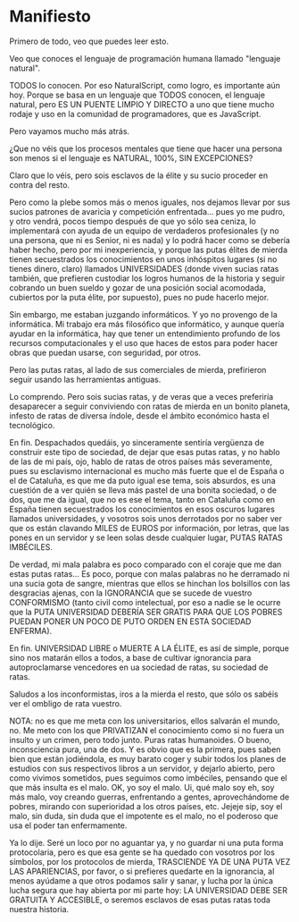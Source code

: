 # Manifiesto

Primero de todo, veo que puedes leer esto.

Veo que conoces el lenguaje de programación humana llamado "lenguaje natural".

TODOS lo conocen. Por eso NaturalScript, como logro, es importante aún hoy. Porque se basa en un lenguaje que TODOS conocen, el lenguaje natural, pero ES UN PUENTE LIMPIO Y DIRECTO a uno que tiene mucho rodaje y uso en la comunidad de programadores, que es JavaScript.

Pero vayamos mucho más atrás.

¿Que no véis que los procesos mentales que tiene que hacer una persona son menos si el lenguaje es NATURAL, 100%, SIN EXCEPCIONES?

Claro que lo véis, pero sois esclavos de la élite y su sucio proceder en contra del resto.

Pero como la plebe somos más o menos iguales, nos dejamos llevar por sus sucios patrones de avaricia y competición enfrentada... pues yo me pudro, y otro vendrá, pocos tiempo después de que yo sólo sea ceniza, lo implementará con ayuda de un equipo de verdaderos profesionales (y no una persona, que ni es Senior, ni es nada) y lo podrá hacer como se debería haber hecho, pero por mi inexperiencia, y porque las putas élites de mierda tienen secuestrados los conocimientos en unos inhóspitos lugares (si no tienes dinero, claro) llamados UNIVERSIDADES (donde viven sucias ratas también, que prefieren custodiar los logros humanos de la historia y seguir cobrando un buen sueldo y gozar de una posición social acomodada, cubiertos por la puta élite, por supuesto), pues no pude hacerlo mejor. 

Sin embargo, me estaban juzgando informáticos. Y yo no provengo de la informática. Mi trabajo era más filosófico que informático, y aunque quería ayudar en la informática, hay que tener un entendimiento profundo de los recursos computacionales y el uso que haces de estos para poder hacer obras que puedan usarse, con seguridad, por otros.

Pero las putas ratas, al lado de sus comerciales de mierda, prefirieron seguir usando las herramientas antiguas.

Lo comprendo. Pero sois sucias ratas, y de veras que a veces preferiría desaparecer a seguir conviviendo con ratas de mierda en un bonito planeta, infesto de ratas de diversa índole, desde el ámbito económico hasta el tecnológico.

En fin. Despachados quedáis, yo sinceramente sentiría vergüenza de construir este tipo de sociedad, de dejar que esas putas ratas, y no hablo de las de mi país, ojo, hablo de ratas de otros países más severamente, pues su esclavismo internacional es mucho más fuerte que el de España o el de Cataluña, es que me da puto igual ese tema, sois absurdos, es una cuestión de a ver quién se lleva más pastel de una bonita sociedad, o de dos, que me da igual, que no es ese el tema, tanto en Cataluña como en España tienen secuestrados los conocimientos en esos oscuros lugares llamados universidades, y vosotros sois unos derrotados por no saber ver que os están clavando MILES de EUROS por información, por letras, que las pones en un servidor y se leen solas desde cualquier lugar, PUTAS RATAS IMBÉCILES.

De verdad, mi mala palabra es poco comparado con el coraje que me dan estas putas ratas... Es poco, porque con malas palabras no he derramado ni una sucia gota de sangre, mientras que ellos se hinchan los bolsillos con las desgracias ajenas, con la IGNORANCIA que se sucede de vuestro CONFORMISMO (tanto civil como intelectual, por eso a nadie se le ocurre que la PUTA UNIVERSIDAD DEBERÍA SER GRATIS PARA QUE LOS POBRES PUEDAN PONER UN POCO DE PUTO ORDEN EN ESTA SOCIEDAD ENFERMA).


En fin. UNIVERSIDAD LIBRE o MUERTE A LA ÉLITE, es así de simple, porque sino nos matarán ellos a todos, a base de cultivar ignorancia para autoproclamarse vencedores en ua sociedad de ratas, su sociedad de ratas.

Saludos a los inconformistas, iros a la mierda el resto, que sólo os sabéis ver el ombligo de rata vuestro.



NOTA: no es que me meta con los universitarios, ellos salvarán el mundo, no. Me meto con los que PRIVATIZAN el conocimiento como si no fuera un insulto y un crimen, pero todo junto. Puras ratas humanoides. O bueno, inconsciencia pura, una de dos. Y es obvio que es la primera, pues saben bien que están jodiéndola, es muy barato coger y subir todos los planes de estudios con sus respectivos libros a un servidor, y dejarlo abierto, pero como vivimos sometidos, pues seguimos como imbéciles, pensando que el que más insulta es el malo. OK, yo soy el malo. Ui, qué malo soy eh, soy más malo, voy creando guerras, enfrentando a gentes, aprovechándome de pobres, mirando con superioridad a los otros países, etc. Jejeje sip, soy el malo, sin duda, sin duda que el impotente es el malo, no el poderoso que usa el poder tan enfermamente. 


Ya lo dije. Seré un loco por no aguantar ya, y no guardar ni una puta forma protocolaria, pero es que esa gente se ha quedado con vosotros por los símbolos, por los protocolos de mierda, TRASCIENDE YA DE UNA PUTA VEZ LAS APARIENCIAS, por favor, o si prefieres quedarte en la ignorancia, al menos ayúdame a que otros podamos salir y sanar, y lucha por la única lucha segura que hay abierta por mi parte hoy: LA UNIVERSIDAD DEBE SER GRATUITA Y ACCESIBLE, o seremos esclavos de esas putas ratas toda nuestra historia.
